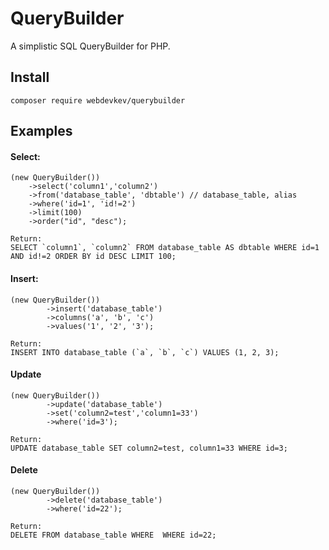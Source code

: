 # QueryBuilder
A simplistic SQL QueryBuilder for PHP.


## Install
```
composer require webdevkev/querybuilder
```

## Examples

#### Select:
```
(new QueryBuilder())
    ->select('column1','column2')
    ->from('database_table', 'dbtable') // database_table, alias
    ->where('id=1', 'id!=2')
    ->limit(100)
    ->order("id", "desc");

Return:
SELECT `column1`, `column2` FROM database_table AS dbtable WHERE id=1 AND id!=2 ORDER BY id DESC LIMIT 100;
```

#### Insert:
```
(new QueryBuilder())
        ->insert('database_table')
        ->columns('a', 'b', 'c')
        ->values('1', '2', '3');

Return:
INSERT INTO database_table (`a`, `b`, `c`) VALUES (1, 2, 3);
```

#### Update
```
(new QueryBuilder())
        ->update('database_table')
        ->set('column2=test','column1=33')
        ->where('id=3');

Return:
UPDATE database_table SET column2=test, column1=33 WHERE id=3;
```

#### Delete
```
(new QueryBuilder())
        ->delete('database_table')
        ->where('id=22');

Return:
DELETE FROM database_table WHERE  WHERE id=22;
```
